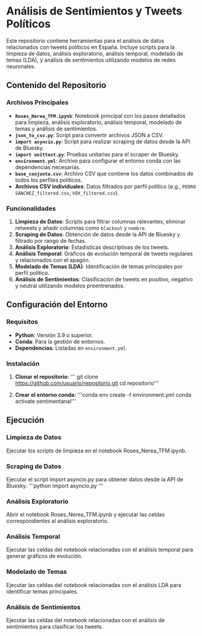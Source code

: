 # Análisis de Sentimientos y Tweets Políticos

Este repositorio contiene herramientas para el análisis de datos relacionados con tweets políticos en España. Incluye scripts para la limpieza de datos, análisis exploratorio, análisis temporal, modelado de temas (LDA), y análisis de sentimientos utilizando modelos de redes neuronales.

## Contenido del Repositorio

### Archivos Principales
- **`Roses_Nerea_TFM.ipynb`**: Notebook principal con los pasos detallados para limpieza, análisis exploratorio, análisis temporal, modelado de temas y análisis de sentimientos.
- **`json_to_csv.py`**: Script para convertir archivos JSON a CSV.
- **`import asyncio.py`**: Script para realizar scraping de datos desde la API de Bluesky.
- **`import unittest.py`**: Pruebas unitarias para el scraper de Bluesky.
- **`environment.yml`**: Archivo para configurar el entorno conda con las dependencias necesarias.
- **`base_conjunta.csv`**: Archivo CSV que contiene los datos combinados de todos los perfiles políticos.
- **Archivos CSV individuales**: Datos filtrados por perfil político (e.g., `PEDRO SÁNCHEZ_filtered.csv`, `VOX_filtered.csv`).

### Funcionalidades
1. **Limpieza de Datos**: Scripts para filtrar columnas relevantes, eliminar retweets y añadir columnas como `blackout` y `nombre`.
2. **Scraping de Datos**: Obtención de datos desde la API de Bluesky y filtrado por rango de fechas.
3. **Análisis Exploratorio**: Estadísticas descriptivas de los tweets.
4. **Análisis Temporal**: Gráficos de evolución temporal de tweets regulares y relacionados con el apagón.
5. **Modelado de Temas (LDA)**: Identificación de temas principales por perfil político.
6. **Análisis de Sentimientos**: Clasificación de tweets en positivo, negativo y neutral utilizando modelos preentrenados.

## Configuración del Entorno

### Requisitos
- **Python**: Versión 3.9 o superior.
- **Conda**: Para la gestión de entornos.
- **Dependencias**: Listadas en `environment.yml`.

### Instalación
1. **Clonar el repositorio**:
'''   git clone https://github.com/usuario/repositorio.git
   cd repositorio'''

2. **Crear el entorno conda:**
'''conda env create -f environment.yml
conda activate sentimentanal'''

## Ejecución
### Limpieza de Datos
Ejecutar los scripts de limpieza en el notebook Roses_Nerea_TFM.ipynb.

### Scraping de Datos
Ejecutar el script import asyncio.py para obtener datos desde la API de Bluesky:
'''python import asyncio.py
'''
### Análisis Exploratorio
Abrir el notebook Roses_Nerea_TFM.ipynb y ejecutar las celdas correspondientes al análisis exploratorio.

### Análisis Temporal
Ejecutar las celdas del notebook relacionadas con el análisis temporal para generar gráficos de evolución.

### Modelado de Temas
Ejecutar las celdas del notebook relacionadas con el análisis LDA para identificar temas principales.

### Análisis de Sentimientos
Ejecutar las celdas del notebook relacionadas con el análisis de sentimientos para clasificar los tweets.